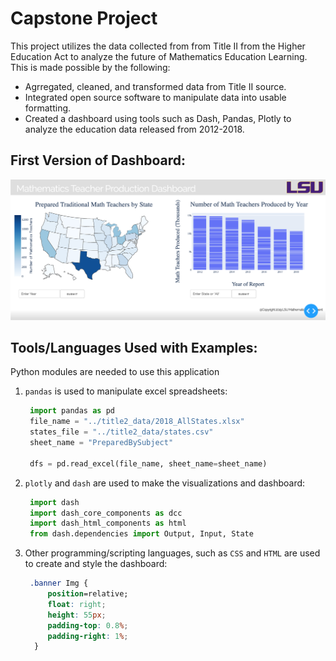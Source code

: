 # Capstone Project

This project utilizes the data collected from from Title II from the Higher Education Act to analyze the future of Mathematics Education Learning. This is made possible by the following:

* Agrregated, cleaned, and transformed data from Title II source.
* Integrated open source software to manipulate data into usable formatting.
* Created a dashboard using tools such as Dash, Pandas, Plotly to analyze the education data released from 2012-2018.

## First Version of Dashboard:

<p align="center">
  <img src="/dashboardV1.png" alt="Dashboard Version 1" width="738">
</p>

## Tools/Languages Used with Examples:

Python modules are needed to use this application

1. `pandas` is used to manipulate excel spreadsheets:

   ```py
    import pandas as pd
    file_name = "../title2_data/2018_AllStates.xlsx"
    states_file = "../title2_data/states.csv"
    sheet_name = "PreparedBySubject"

    dfs = pd.read_excel(file_name, sheet_name=sheet_name)
   ```

2. `plotly` and `dash` are used to make the visualizations and dashboard:

   ```py
    import dash
    import dash_core_components as dcc
    import dash_html_components as html
    from dash.dependencies import Output, Input, State
   ```

3. Other programming/scripting languages, such as `CSS` and `HTML` are used to create and style the dashboard:

   ```css
    .banner Img {
        position=relative;
        float: right;
        height: 55px;
        padding-top: 0.8%;
        padding-right: 1%;
     }
   ```
